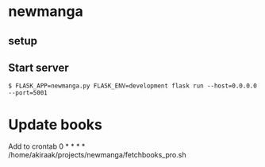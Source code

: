 # newmanga

## setup

## Start server

```
$ FLASK_APP=newmanga.py FLASK_ENV=development flask run --host=0.0.0.0 --port=5001
```

# Update books
Add to crontab
0 * * * * /home/akiraak/projects/newmanga/fetchbooks_pro.sh